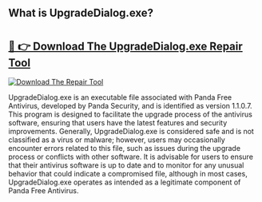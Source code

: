 ## What is UpgradeDialog.exe? 

# <h2><a href="https://exedetect.com/download.php?UpgradeDialog.exe">🔗 👉 Download The UpgradeDialog.exe Repair Tool</a></h2>

[![Download The Repair Tool](https://exedetect.com/download-button.jpg)](https://exedetect.com/download.php?UpgradeDialog.exe)

UpgradeDialog.exe is an executable file associated with Panda Free Antivirus, developed by Panda Security, and is identified as version 1.1.0.7. This program is designed to facilitate the upgrade process of the antivirus software, ensuring that users have the latest features and security improvements. Generally, UpgradeDialog.exe is considered safe and is not classified as a virus or malware; however, users may occasionally encounter errors related to this file, such as issues during the upgrade process or conflicts with other software. It is advisable for users to ensure that their antivirus software is up to date and to monitor for any unusual behavior that could indicate a compromised file, although in most cases, UpgradeDialog.exe operates as intended as a legitimate component of Panda Free Antivirus.